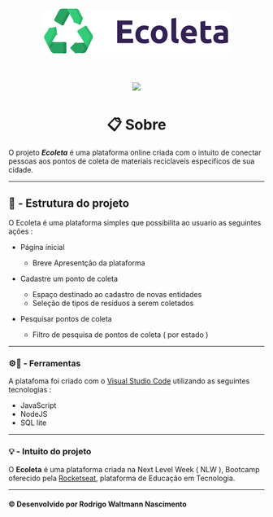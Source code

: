 <h1 align="center">
    <img src="public/extras-aula-1/icones/logo.svg">
</h1>

<h1 align="center">
    <img src="https://camo.githubusercontent.com/087a09f1bdbcd1cdd29cc43cec817fe7818aeb17/68747470733a2f2f692e6962622e636f2f6653346b37344c2f43617074757261722e706e67">
</h1>

<h1 align="center"> 📋  Sobre </h1>

O projeto <i>**Ecoleta**</i> é uma plataforma online criada com o intuito de conectar pessoas aos pontos de coleta de materiais reciclaveis especificos de sua cidade.

---
## 🚀 - Estrutura  do projeto
O Ecoleta é uma plataforma simples que possibilita ao usuario as seguintes ações :
- Página ínicial 
    - Breve Apresentção da plataforma 

- Cadastre um ponto de coleta
    - Espaço destinado ao cadastro de novas entidades
    - Seleção de tipos de resíduos a serem coletados 

- Pesquisar pontos de coleta
    - Filtro de pesquisa de pontos de coleta ( por estado )


---

### ⚙🔧 - Ferramentas

A platafoma foi criado com o [Visual Studio Code](https://code.visualstudio.com) utilizando as seguintes tecnologias :

- JavaScript
- NodeJS
- SQL lite

---

### 💡 - Intuito do projeto

O **Ecoleta** é uma plataforma criada na Next Level Week ( NLW ), Bootcamp oferecido pela [Rocketseat](https://rocketseat.com.br), plataforma de Educação em Tecnologia.

---
#### © Desenvolvido por Rodrigo Waltmann Nascimento 
